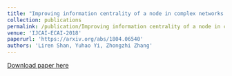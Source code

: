 ```yaml
---
title: "Improving information centrality of a node in complex networks by adding edges"
collection: publications
permalink: /publication/Improving information centrality of a node in complex networks by adding edges
venue: 'IJCAI-ECAI-2018'
paperurl: 'https://arxiv.org/abs/1804.06540'
authors: 'Liren Shan, Yuhao Yi, Zhongzhi Zhang'
---
```


<a href='https://arxiv.org/abs/1804.06540'>Download paper here</a>
